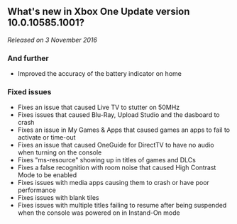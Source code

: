## What's new in Xbox One Update version 10.0.10585.1001?
_Released on 3 November 2016_

### And further
- Improved the accuracy of the battery indicator on home

### Fixed issues
- Fixes an issue that caused Live TV to stutter on 50MHz
- Fixes issues that caused Blu-Ray, Upload Studio and the dasboard to crash
- Fixes an issue in My Games & Apps that caused games an apps to fail to activate or time-out
- Fixes an issue that caused OneGuide for DirectTV to have no audio when turning on the console
- Fixes "ms-resource" showing up in titles of games and DLCs
- Fixes a false recognition with room noise that caused High Contrast Mode to be enabled
- Fixes issues with media apps causing them to crash or have poor performance
- Fixes issues with blank tiles
- Fixes issues with multiple titles failing to resume after being suspended when the console was powered on in Instand-On mode